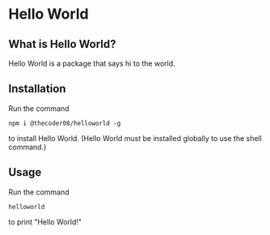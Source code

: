 # Hello World
## What is Hello World?
Hello World is a package that says hi to the world.
## Installation
Run the command
```shell
npm i @thecoder08/helloworld -g
```
to install Hello World. (Hello World must be installed globally to use the shell command.)
## Usage
Run the command
```shell
helloworld
```
to print "Hello World!"
